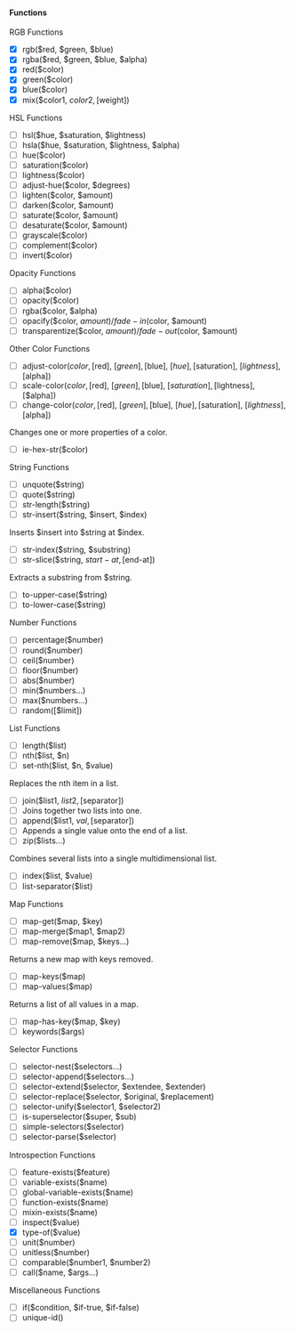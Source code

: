 #### Functions

RGB Functions
- [x] rgb($red, $green, $blue)
- [x] rgba($red, $green, $blue, $alpha)
- [x] red($color)
- [x] green($color)
- [x] blue($color)
- [x] mix($color1, $color2, [$weight])

HSL Functions
- [ ] hsl($hue, $saturation, $lightness)
- [ ] hsla($hue, $saturation, $lightness, $alpha)
- [ ] hue($color)
- [ ] saturation($color)
- [ ] lightness($color)
- [ ] adjust-hue($color, $degrees)
- [ ] lighten($color, $amount)
- [ ] darken($color, $amount)
- [ ] saturate($color, $amount)
- [ ] desaturate($color, $amount)
- [ ] grayscale($color)
- [ ] complement($color)
- [ ] invert($color)

Opacity Functions
- [ ] alpha($color)
- [ ] opacity($color)
- [ ] rgba($color, $alpha)
- [ ] opacify($color, $amount) / fade-in($color, $amount)
- [ ] transparentize($color, $amount) / fade-out($color, $amount)

Other Color Functions
- [ ] adjust-color($color, [$red], [$green], [$blue], [$hue], [$saturation], [$lightness], [$alpha])
- [ ] scale-color($color, [$red], [$green], [$blue], [$saturation], [$lightness], [$alpha])
- [ ] change-color($color, [$red], [$green], [$blue], [$hue], [$saturation], [$lightness], [$alpha])

Changes one or more properties of a color.
- [ ] ie-hex-str($color)

String Functions
- [ ] unquote($string)
- [ ] quote($string)
- [ ] str-length($string)
- [ ] str-insert($string, $insert, $index)

Inserts $insert into $string at $index.
- [ ] str-index($string, $substring)
- [ ] str-slice($string, $start-at, [$end-at])

Extracts a substring from $string.
- [ ] to-upper-case($string)
- [ ] to-lower-case($string)

Number Functions
- [ ] percentage($number)
- [ ] round($number)
- [ ] ceil($number)
- [ ] floor($number)
- [ ] abs($number)
- [ ] min($numbers…)
- [ ] max($numbers…)
- [ ] random([$limit])

List Functions
- [ ] length($list)
- [ ] nth($list, $n)
- [ ] set-nth($list, $n, $value)

Replaces the nth item in a list.
- [ ] join($list1, $list2, [$separator])
- [ ] Joins together two lists into one.
- [ ] append($list1, $val, [$separator])
- [ ] Appends a single value onto the end of a list.
- [ ] zip($lists…)

Combines several lists into a single multidimensional list.
- [ ] index($list, $value)
- [ ] list-separator($list)

Map Functions
- [ ] map-get($map, $key)
- [ ] map-merge($map1, $map2)
- [ ] map-remove($map, $keys…)

Returns a new map with keys removed.
- [ ] map-keys($map)
- [ ] map-values($map)

Returns a list of all values in a map.
- [ ] map-has-key($map, $key)
- [ ] keywords($args)

Selector Functions
- [ ] selector-nest($selectors…)
- [ ] selector-append($selectors…)
- [ ] selector-extend($selector, $extendee, $extender)
- [ ] selector-replace($selector, $original, $replacement)
- [ ] selector-unify($selector1, $selector2)
- [ ] is-superselector($super, $sub)
- [ ] simple-selectors($selector)
- [ ] selector-parse($selector)

Introspection Functions
- [ ] feature-exists($feature)
- [ ] variable-exists($name)
- [ ] global-variable-exists($name)
- [ ] function-exists($name)
- [ ] mixin-exists($name)
- [ ] inspect($value)
- [x] type-of($value)
- [ ] unit($number)
- [ ] unitless($number)
- [ ] comparable($number1, $number2)
- [ ] call($name, $args…)

Miscellaneous Functions
- [ ] if($condition, $if-true, $if-false)
- [ ] unique-id()
